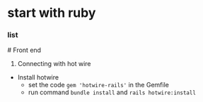 # start with ruby

### list

\# Front end

1. Connecting with hot wire

- Install hotwire
  - set the code `gem 'hotwire-rails'` in the Gemfile
  - run command `bundle install` and `rails hotwire:install`